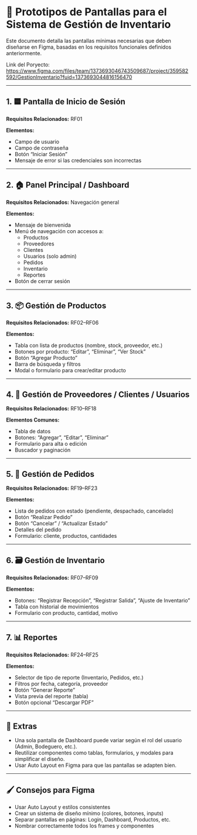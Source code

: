 # 🧩 Prototipos de Pantallas para el Sistema de Gestión de Inventario

Este documento detalla las pantallas mínimas necesarias que deben diseñarse en Figma, basadas en los requisitos funcionales definidos anteriormente.

Link del Poryecto:
  https://www.figma.com/files/team/1373693046743509687/project/359582592/GestionInventario?fuid=1373693044816156470

---

## 1. 🟦 Pantalla de Inicio de Sesión

**Requisitos Relacionados:** RF01

**Elementos:**
- Campo de usuario
- Campo de contraseña
- Botón “Iniciar Sesión”
- Mensaje de error si las credenciales son incorrectas

---

## 2. 🏠 Panel Principal / Dashboard

**Requisitos Relacionados:** Navegación general

**Elementos:**
- Mensaje de bienvenida
- Menú de navegación con accesos a:
  - Productos
  - Proveedores
  - Clientes
  - Usuarios (solo admin)
  - Pedidos
  - Inventario
  - Reportes
- Botón de cerrar sesión

---

## 3. 📦 Gestión de Productos

**Requisitos Relacionados:** RF02–RF06

**Elementos:**
- Tabla con lista de productos (nombre, stock, proveedor, etc.)
- Botones por producto: “Editar”, “Eliminar”, “Ver Stock”
- Botón “Agregar Producto”
- Barra de búsqueda y filtros
- Modal o formulario para crear/editar producto

---

## 4. 🤝 Gestión de Proveedores / Clientes / Usuarios

**Requisitos Relacionados:** RF10–RF18

**Elementos Comunes:**
- Tabla de datos
- Botones: “Agregar”, “Editar”, “Eliminar”
- Formulario para alta o edición
- Buscador y paginación

---

## 5. 📑 Gestión de Pedidos

**Requisitos Relacionados:** RF19–RF23

**Elementos:**
- Lista de pedidos con estado (pendiente, despachado, cancelado)
- Botón “Realizar Pedido”
- Botón “Cancelar” / “Actualizar Estado”
- Detalles del pedido
- Formulario: cliente, productos, cantidades

---

## 6. 🗃️ Gestión de Inventario

**Requisitos Relacionados:** RF07–RF09

**Elementos:**
- Botones: “Registrar Recepción”, “Registrar Salida”, “Ajuste de Inventario”
- Tabla con historial de movimientos
- Formulario con producto, cantidad, motivo

---

## 7. 📊 Reportes

**Requisitos Relacionados:** RF24–RF25

**Elementos:**
- Selector de tipo de reporte (Inventario, Pedidos, etc.)
- Filtros por fecha, categoría, proveedor
- Botón “Generar Reporte”
- Vista previa del reporte (tabla)
- Botón opcional “Descargar PDF”

---

## 🧠 Extras

- Una sola pantalla de Dashboard puede variar según el rol del usuario (Admin, Bodeguero, etc.).
- Reutilizar componentes como tablas, formularios, y modales para simplificar el diseño.
- Usar Auto Layout en Figma para que las pantallas se adapten bien.

---

## 🖌️ Consejos para Figma

- Usar Auto Layout y estilos consistentes
- Crear un sistema de diseño mínimo (colores, botones, inputs)
- Separar pantallas en páginas: Login, Dashboard, Productos, etc.
- Nombrar correctamente todos los frames y componentes
